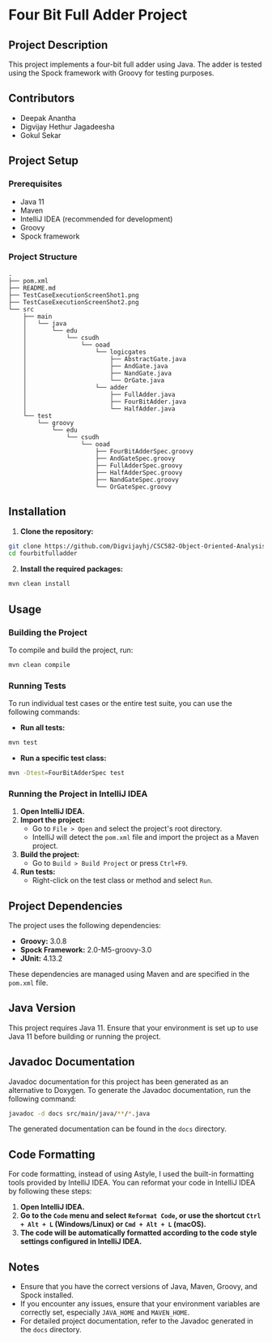 # Four Bit Full Adder Project

## Project Description

This project implements a four-bit full adder using Java. The adder is tested using the Spock framework with Groovy for testing purposes.

## Contributors
- Deepak Anantha
- Digvijay Hethur Jagadeesha
- Gokul Sekar

## Project Setup

### Prerequisites

- Java 11
- Maven
- IntelliJ IDEA (recommended for development)
- Groovy
- Spock framework

### Project Structure

```plaintext
.
├── pom.xml
├── README.md
├── TestCaseExecutionScreenShot1.png
├── TestCaseExecutionScreenShot2.png
└── src
    ├── main
    │   └── java
    │       └── edu
    │           └── csudh
    │               └── ooad
    │                   └── logicgates
    │                       ├── AbstractGate.java
    │                       ├── AndGate.java
    │                       ├── NandGate.java
    │                       └── OrGate.java
    │                   └── adder
    │                       ├── FullAdder.java
    │                       ├── FourBitAdder.java
    │                       └── HalfAdder.java
    └── test
        └── groovy
            └── edu
                └── csudh
                    └── ooad
                        ├── FourBitAdderSpec.groovy
                        ├── AndGateSpec.groovy
                        ├── FullAdderSpec.groovy
                        ├── HalfAdderSpec.groovy
                        ├── NandGateSpec.groovy
                        └── OrGateSpec.groovy
```

## Installation

1. **Clone the repository:**

```sh
git clone https://github.com/Digvijayhj/CSC582-Object-Oriented-Analysis-And-Design.git
cd fourbitfulladder
```

2. **Install the required packages:**

```sh
mvn clean install
```

## Usage

### Building the Project

To compile and build the project, run:

```sh
mvn clean compile
```

### Running Tests

To run individual test cases or the entire test suite, you can use the following commands:

- **Run all tests:**

```sh
mvn test
```

- **Run a specific test class:**

```sh
mvn -Dtest=FourBitAdderSpec test
```

### Running the Project in IntelliJ IDEA

1. **Open IntelliJ IDEA.**
2. **Import the project:**
   - Go to `File > Open` and select the project's root directory.
   - IntelliJ will detect the `pom.xml` file and import the project as a Maven project.
3. **Build the project:**
   - Go to `Build > Build Project` or press `Ctrl+F9`.
4. **Run tests:**
   - Right-click on the test class or method and select `Run`.

## Project Dependencies

The project uses the following dependencies:

- **Groovy:** 3.0.8
- **Spock Framework:** 2.0-M5-groovy-3.0
- **JUnit:** 4.13.2

These dependencies are managed using Maven and are specified in the `pom.xml` file.

## Java Version

This project requires Java 11. Ensure that your environment is set up to use Java 11 before building or running the project.

## Javadoc Documentation

Javadoc documentation for this project has been generated as an alternative to Doxygen. To generate the Javadoc documentation, run the following command:

```sh
javadoc -d docs src/main/java/**/*.java
```

The generated documentation can be found in the `docs` directory.

## Code Formatting

For code formatting, instead of using Astyle, I used the built-in formatting tools provided by IntelliJ IDEA. You can reformat your code in IntelliJ IDEA by following these steps:

1. **Open IntelliJ IDEA.**
2. **Go to the `Code` menu and select `Reformat Code`, or use the shortcut `Ctrl + Alt + L` (Windows/Linux) or `Cmd + Alt + L` (macOS).**
3. **The code will be automatically formatted according to the code style settings configured in IntelliJ IDEA.**

## Notes

- Ensure that you have the correct versions of Java, Maven, Groovy, and Spock installed.
- If you encounter any issues, ensure that your environment variables are correctly set, especially `JAVA_HOME` and `MAVEN_HOME`.
- For detailed project documentation, refer to the Javadoc generated in the `docs` directory.
